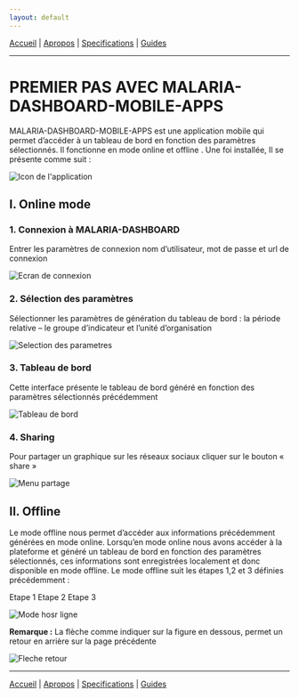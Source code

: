 ```yaml
---
layout: default
---
```

[Accueil](./index.md) | [Apropos](./about.md) | [Specifications](./specs.md) | [Guides](./userguide.md)


* * *


# PREMIER PAS AVEC MALARIA-DASHBOARD-MOBILE-APPS

MALARIA-DASHBOARD-MOBILE-APPS est une application mobile qui permet d’accéder à un tableau de bord en fonction des paramètres sélectionnés.
Il fonctionne en mode online et offline .
Une foi installée, Il se présente comme suit :

![Icon de l'application](./assets/img/mobile1.png)

## I.	Online mode
### 1.	Connexion à MALARIA-DASHBOARD
Entrer les paramètres de connexion nom d’utilisateur, mot de passe et url de connexion

![Ecran de connexion](./assets/img/mobile2.png)


### 2.	Sélection des paramètres
Sélectionner les paramètres de génération du tableau de bord : la période relative – le groupe d’indicateur et l’unité d’organisation

![Selection des parametres](./assets/img/mobile3.png)


### 3.	Tableau de bord
Cette interface présente le tableau de bord généré en fonction des paramètres sélectionnés précédemment


![Tableau de bord](./assets/img/mobile4.png)


### 4.	Sharing
Pour partager un graphique sur les réseaux sociaux cliquer sur le bouton « share »


![Menu partage](./assets/img/mobile5.png)


## II.	Offline

Le mode offline nous permet d’accéder aux informations précédemment générées en mode online. Lorsqu’en mode online nous avons accéder à la plateforme et généré un tableau de bord en fonction des paramètres sélectionnés, ces informations sont enregistrées localement et donc disponible en mode offline. 
Le mode offline suit les étapes 1,2 et 3 définies précédemment :

Etape 1                            			Etape 2					Etape 3

![Mode hosr ligne](./assets/img/mobile6.png)


**Remarque :**
La flèche comme indiquer sur la figure en dessous, permet un retour en arrière sur la page précédente

![Fleche retour](./assets/img/mobile7.png)




* * *


[Accueil](./index.md) | [Apropos](./about.md) | [Specifications](./specs.md) | [Guides](./userguide.md)